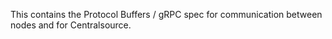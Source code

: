 This contains the Protocol Buffers / gRPC spec for communication between nodes
and for Centralsource.
